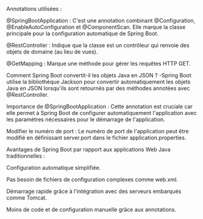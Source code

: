 Annotations utilisées :

@SpringBootApplication : C'est une annotation combinant 
@Configuration, @EnableAutoConfiguration et @ComponentScan. 
Elle marque la classe principale pour la configuration 
automatique de Spring Boot.

@RestController : Indique que la classe est un contrôleur
qui renvoie des objets de domaine (au lieu de vues).

@GetMapping : Marque une méthode pour gérer les requêtes HTTP GET.

Comment Spring Boot convertit-il les objets Java en JSON ?
-Spring Boot utilise la bibliothèque Jackson pour convertir 
automatiquement les objets Java en JSON lorsqu'ils sont 
retournés par des méthodes annotées avec @RestController.

Importance de @SpringBootApplication : Cette annotation est 
cruciale car elle permet à Spring Boot de configurer 
automatiquement l'application avec les paramètres nécessaires 
pour le démarrage de l'application.

Modifier le numéro de port : Le numéro de port de l'application 
peut être modifié en définissant server.port dans le 
fichier application.properties.

Avantages de Spring Boot par rapport aux applications Web Java traditionnelles :

Configuration automatique simplifiée.

Pas besoin de fichiers de configuration complexes comme web.xml.

Démarrage rapide grâce à l'intégration avec des serveurs embarqués comme Tomcat.

Moins de code et de configuration manuelle grâce aux annotations.